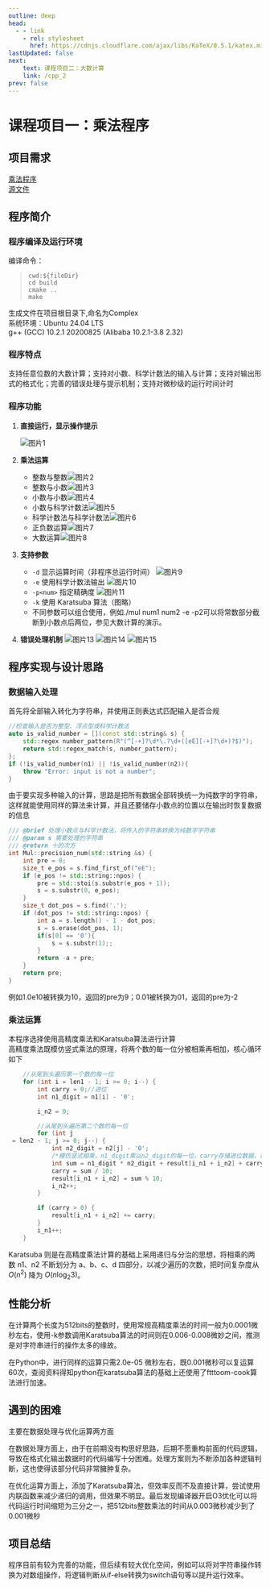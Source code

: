 ```yaml
---
outline: deep
head:
  - - link
    - rel: stylesheet
      href: https://cdnjs.cloudflare.com/ajax/libs/KaTeX/0.5.1/katex.min.css
lastUpdated: false
next: 
    text: 课程项目二：大数计算
    link: /cpp_2
prev: false
---
```

# 课程项目一：乘法程序
## 项目需求
[乘法程序](http://8.138.169.33:5212/s/mzI3)     
[源文件](https://github.com/klizz111/CPP_Lecture_Project/tree/main/Project1)

## 程序简介

### 程序编译及运行环境

编译命令：  
>     cwd:${fileDir}  
>     cd build  
>     cmake ..  
>     make  
生成文件在项目根目录下,命名为Complex  
系统环境：Ubuntu 24.04 LTS  
g++ (GCC) 10.2.1 20200825 (Alibaba 10.2.1-3.8 2.32)

### 程序特点

支持任意位数的大数计算；支持对小数、科学计数法的输入与计算；支持对输出形式的格式化；完善的错误处理与提示机制；支持对微秒级的运行时间计时

### 程序功能

1. **直接运行，显示操作提示**

    ![图片1](/img/cpp/图片1.png)

2. **乘法运算**

    - 整数与整数![图片2](/img/cpp/图片2.png)
    - 整数与小数![图片3](/img/cpp/图片3.png)
    - 小数与小数![图片4](/img/cpp/图片4.png)
    - 小数与科学计数法![图片5](/img/cpp/图片5.png)
    - 科学计数法与科学计数法![图片6](/img/cpp/图片6.png) 
    - 正负数运算![图片7](/img/cpp/图片7.png)
    - 大数运算![图片8](/img/cpp/图片8.png)

3. **支持参数**

    - `-d` 显示运算时间（非程序总运行时间） ![图片9](/img/cpp/图片9.png)
    - `-e` 使用科学计数法输出 ![图片10](/img/cpp/图片10.png)
    - `-p<num>` 指定精确度 ![图片11](/img/cpp/图片11.png)
    - `-k` 使用 Karatsuba 算法（图略）
    - 不同参数可以组合使用，例如./mul num1 num2 -e -p2可以将常数部分截断到小数点后两位，参见大数计算的演示。

4. **错误处理机制**
![图片13](/img/cpp/图片13.png)
![图片14](/img/cpp/图片14.png)
![图片15](/img/cpp/图片15.png)
    
## 程序实现与设计思路

### 数据输入处理

首先将全部输入转化为字符串，并使用正则表达式匹配输入是否合规

```cpp
//检查输入是否为整型、浮点型或科学计数法
auto is_valid_number = [](const std::string& s) {
    std::regex number_pattern(R"(^[-+]?\d*\.?\d+([eE][-+]?\d+)?$)");
    return std::regex_match(s, number_pattern);
};
if (!is_valid_number(n1) || !is_valid_number(n2)){
    throw "Error: input is not a number";
}
```

由于要实现多种输入的计算，思路是把所有数据全部转换统一为纯数字的字符串，这样就能使用同样的算法来计算，并且还要储存小数点的位置以在输出时恢复数据的信息

```cpp
/// @brief 处理小数点与科学计数法，将传入的字符串转换为纯数字字符串
/// @param s 需要处理的字符串
/// @return 十的次方
int Mul::precision_num(std::string &s) {
    int pre = 0;
    size_t e_pos = s.find_first_of("eE");
    if (e_pos != std::string::npos) {
        pre = std::stoi(s.substr(e_pos + 1));
        s = s.substr(0, e_pos);
    }
    size_t dot_pos = s.find('.');
    if (dot_pos != std::string::npos) {
        int a = s.length() - 1 - dot_pos;
        s = s.erase(dot_pos, 1);
        if(s[0] == '0'){
            s = s.substr(1);;
        }
        return -a + pre;
    }
    return pre;
}
```

例如1.0e10被转换为10，返回的pre为9；0.01被转换为01，返回的pre为-2

### 乘法运算

本程序选择使用高精度乘法和Karatsuba算法进行计算  
高精度乘法既模仿竖式乘法的原理，将两个数的每一位分被相乘再相加，核心循环如下

```cpp
    //从尾到头遍历第一个数的每一位
    for (int i = len1 - 1; i >= 0; i--) {
        int carry = 0;//进位
        int n1_digit = n1[i] - '0';

        i_n2 = 0;

        //从尾到头遍历第二个数的每一位
        for (int j
 = len2 - 1; j >= 0; j--) {
            int n2_digit = n2[j] - '0';
            /*模仿竖式相乘，n1_digit乘以n2_digit的每一位，carry存储进位数据，在下一轮循环中加入*/
            int sum = n1_digit * n2_digit + result[i_n1 + i_n2] + carry;
            carry = sum / 10;
            result[i_n1 + i_n2] = sum % 10;
            i_n2++;
        }

        if (carry > 0) {
            result[i_n1 + i_n2] += carry;
        }
        i_n1++;
    }
```

Karatsuba 则是在高精度乘法计算的基础上采用递归与分治的思想，将相乘的两数 n1、n2 不断划分为 a、b、c、d 四部分，以减少遍历的次数，把时间复杂度从 $O(n^2)$ 降为 $O(n {\log_2 3})$。

## 性能分析

在计算两个长度为512bits的整数时，使用常规高精度乘法的时间一般为0.0001微秒左右，使用-k参数调用Karatsuba算法的时间则在0.006-0.008微妙之间，推测是对字符串进行的操作太多的缘故。

在Python中，进行同样的运算只需2.0e-05 微秒左右，既0.001微秒可以复运算60次，查阅资料得知python在karatsuba算法的基础上还使用了ftttoom-cook算法进行加速。

## 遇到的困难

主要在数据处理与优化运算两方面

在数据处理方面上，由于在前期没有构思好思路，后期不愿重构前面的代码逻辑，导致在格式化输出数据时的代码编写十分困难。处理方案则为不断添加各种逻辑判断，这也使得该部分代码非常臃肿复杂。

在优化运算方面上，添加了Karatsuba算法，但效率反而不及直接计算，尝试使用内联函数来减少递归的调用，但效果不明显。最后发现编译器开启O3优化可以将代码运行时间缩短为三分之一，把512bits整数乘法的时间从0.003微秒减少到了0.001微秒

## 项目总结

程序目前有较为完善的功能，但后续有较大优化空间，例如可以将对字符串操作转换为对数组操作，将逻辑判断从if-else转换为switch语句等以提升运行效率。


